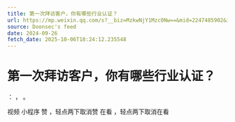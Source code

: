 ```yaml
---
title: 第一次拜访客户，你有哪些行业认证？
url: https://mp.weixin.qq.com/s?__biz=MzkwNjY1Mzc0Nw==&mid=2247485902&idx=1&sn=95d7edec6aecedb0474d9904291108a1
source: Doonsec's feed
date: 2024-09-26
fetch_date: 2025-10-06T18:24:12.235548
---
```


# 第一次拜访客户，你有哪些行业认证？

：
，
。

视频
小程序
赞
，轻点两下取消赞
在看
，轻点两下取消在看